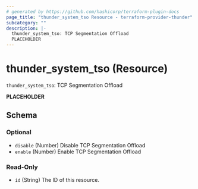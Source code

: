 ```yaml
---
# generated by https://github.com/hashicorp/terraform-plugin-docs
page_title: "thunder_system_tso Resource - terraform-provider-thunder"
subcategory: ""
description: |-
  thunder_system_tso: TCP Segmentation Offload
  PLACEHOLDER
---
```


# thunder_system_tso (Resource)

`thunder_system_tso`: TCP Segmentation Offload

__PLACEHOLDER__



<!-- schema generated by tfplugindocs -->
## Schema

### Optional

- `disable` (Number) Disable TCP Segmentation Offload
- `enable` (Number) Enable TCP Segmentation Offload

### Read-Only

- `id` (String) The ID of this resource.


